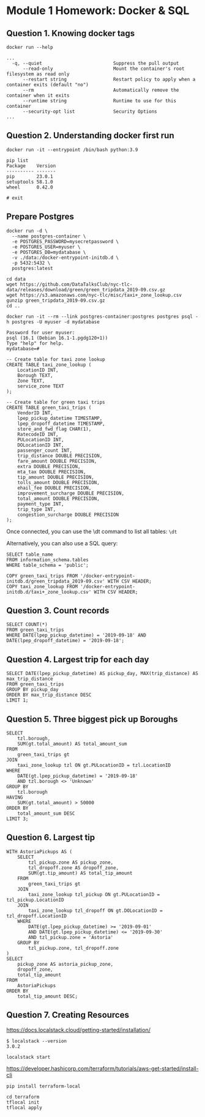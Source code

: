 
# Module 1 Homework: Docker & SQL

## Question 1. Knowing docker tags

`docker run --help`

```
...
  -q, --quiet                          Suppress the pull output
      --read-only                      Mount the container's root filesystem as read only
      --restart string                 Restart policy to apply when a container exits (default "no")
      --rm                             Automatically remove the container when it exits
      --runtime string                 Runtime to use for this container
      --security-opt list              Security Options
...
```

## Question 2. Understanding docker first run

`docker run -it --entrypoint /bin/bash python:3.9`

```
pip list
Package    Version
---------- -------
pip        23.0.1
setuptools 58.1.0
wheel      0.42.0
```

`# exit`

## Prepare Postgres

```
docker run -d \
  --name postgres-container \
  -e POSTGRES_PASSWORD=mysecretpassword \
  -e POSTGRES_USER=myuser \
  -e POSTGRES_DB=mydatabase \
  -v ./data:/docker-entrypoint-initdb.d \
  -p 5432:5432 \
  postgres:latest
```

```
cd data
wget https://github.com/DataTalksClub/nyc-tlc-data/releases/download/green/green_tripdata_2019-09.csv.gz
wget https://s3.amazonaws.com/nyc-tlc/misc/taxi+_zone_lookup.csv
gunzip green_tripdata_2019-09.csv.gz
cd ..
```

`docker run -it --rm --link postgres-container:postgres postgres psql -h postgres -U myuser -d mydatabase`

```
Password for user myuser: 
psql (16.1 (Debian 16.1-1.pgdg120+1))
Type "help" for help.
mydatabase=# 
```

```
-- Create table for taxi zone lookup
CREATE TABLE taxi_zone_lookup (
    LocationID INT,
    Borough TEXT,
    Zone TEXT,
    service_zone TEXT
);
```

```
-- Create table for green taxi trips
CREATE TABLE green_taxi_trips (
    VendorID INT,
    lpep_pickup_datetime TIMESTAMP,
    lpep_dropoff_datetime TIMESTAMP,
    store_and_fwd_flag CHAR(1),
    RatecodeID INT,
    PULocationID INT,
    DOLocationID INT,
    passenger_count INT,
    trip_distance DOUBLE PRECISION,
    fare_amount DOUBLE PRECISION,
    extra DOUBLE PRECISION,
    mta_tax DOUBLE PRECISION,
    tip_amount DOUBLE PRECISION,
    tolls_amount DOUBLE PRECISION,
    ehail_fee DOUBLE PRECISION,
    improvement_surcharge DOUBLE PRECISION,
    total_amount DOUBLE PRECISION,
    payment_type INT,
    trip_type INT,
    congestion_surcharge DOUBLE PRECISION
);
```

Once connected, you can use the \dt command to list all tables:
`\dt`

Alternatively, you can also use a SQL query:
```
SELECT table_name
FROM information_schema.tables
WHERE table_schema = 'public';
```

```
COPY green_taxi_trips FROM '/docker-entrypoint-initdb.d/green_tripdata_2019-09.csv' WITH CSV HEADER;
COPY taxi_zone_lookup FROM '/docker-entrypoint-initdb.d/taxi+_zone_lookup.csv' WITH CSV HEADER;
```

## Question 3. Count records

```
SELECT COUNT(*)
FROM green_taxi_trips
WHERE DATE(lpep_pickup_datetime) = '2019-09-18' AND DATE(lpep_dropoff_datetime) = '2019-09-18';
```

## Question 4. Largest trip for each day

```
SELECT DATE(lpep_pickup_datetime) AS pickup_day, MAX(trip_distance) AS max_trip_distance
FROM green_taxi_trips
GROUP BY pickup_day
ORDER BY max_trip_distance DESC
LIMIT 1;
```

## Question 5. Three biggest pick up Boroughs

```
SELECT
    tzl.borough,
    SUM(gt.total_amount) AS total_amount_sum
FROM
    green_taxi_trips gt
JOIN
    taxi_zone_lookup tzl ON gt.PULocationID = tzl.LocationID
WHERE
    DATE(gt.lpep_pickup_datetime) = '2019-09-18'
    AND tzl.borough <> 'Unknown'
GROUP BY
    tzl.borough
HAVING
    SUM(gt.total_amount) > 50000
ORDER BY
    total_amount_sum DESC
LIMIT 3;
```

## Question 6. Largest tip

```
WITH AstoriaPickups AS (
    SELECT
        tzl_pickup.zone AS pickup_zone,
        tzl_dropoff.zone AS dropoff_zone,
        SUM(gt.tip_amount) AS total_tip_amount
    FROM
        green_taxi_trips gt
    JOIN
        taxi_zone_lookup tzl_pickup ON gt.PULocationID = tzl_pickup.LocationID
    JOIN
        taxi_zone_lookup tzl_dropoff ON gt.DOLocationID = tzl_dropoff.LocationID
    WHERE
        DATE(gt.lpep_pickup_datetime) >= '2019-09-01'
        AND DATE(gt.lpep_pickup_datetime) <= '2019-09-30'
        AND tzl_pickup.zone = 'Astoria'
    GROUP BY
        tzl_pickup.zone, tzl_dropoff.zone
)
SELECT
    pickup_zone AS astoria_pickup_zone,
    dropoff_zone,
    total_tip_amount
FROM
    AstoriaPickups
ORDER BY
    total_tip_amount DESC;
```

## Question 7. Creating Resources

https://docs.localstack.cloud/getting-started/installation/

```
$ localstack --version
3.0.2
```

`localstack start`

https://developer.hashicorp.com/terraform/tutorials/aws-get-started/install-cli

`pip install terraform-local`

```
cd terraform
tflocal init
tflocal apply
```